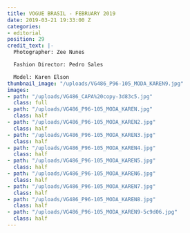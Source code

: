 ```yaml
---
title: VOGUE BRASIL - FEBRUARY 2019
date: 2019-03-21 19:33:00 Z
categories:
- editorial
position: 29
credit_text: |-
  Photographer: Zee Nunes

  Fashion Director: Pedro Sales

  Model: Karen Elson
thumbnail_image: "/uploads/VG486_P96-105_MODA_KAREN9.jpg"
images:
- path: "/uploads/VG486_CAPA%20copy-3d83c5.jpg"
  class: full
- path: "/uploads/VG486_P96-105_MODA_KAREN.jpg"
  class: half
- path: "/uploads/VG486_P96-105_MODA_KAREN2.jpg"
  class: half
- path: "/uploads/VG486_P96-105_MODA_KAREN3.jpg"
  class: half
- path: "/uploads/VG486_P96-105_MODA_KAREN4.jpg"
  class: half
- path: "/uploads/VG486_P96-105_MODA_KAREN5.jpg"
  class: half
- path: "/uploads/VG486_P96-105_MODA_KAREN6.jpg"
  class: half
- path: "/uploads/VG486_P96-105_MODA_KAREN7.jpg"
  class: half
- path: "/uploads/VG486_P96-105_MODA_KAREN8.jpg"
  class: half
- path: "/uploads/VG486_P96-105_MODA_KAREN9-5c9d06.jpg"
  class: half
---
```


